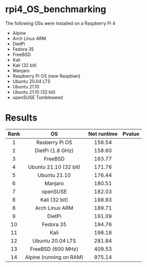 # rpi4_OS_benchmarking
The following OSs were installed on a Raspberry Pi 4
* Alpine
* Arch Linux ARM
* DietPi
* Fedora 35
* FreeBSD
* Kali
* Kali (32 bit)
* Manjaro
* Raspberry Pi OS (new Raspbian)
* Ubuntu 20.04 LTS
* Ubuntu 21.10
* Ubuntu 21.10 (32 bit)
* openSUSE Tumbleweed

# Results
Rank | OS | Net runtime | Pvalue
|:---:|:---:|:---:|:---:|
1 | Rasberry Pi OS | 156.54
2 | DietPi (1.8 GHz) | 158.60
3 | FreeBSD | 163.77
4 | Ubuntu 21.10 (32 bit) | 171.76
5 | Ubuntu 21.10 | 176.44
6 | Manjaro | 180.51
7 | openSUSE | 182.03
8 | Kali (32 bit) | 188.93
8 | Arch Linux ARM | 189.71
9 | DietPi | 191.09
10 | Fedora 35 | 194.76
11 | Kali | 198.18
12 | Ubuntu 20.04 LTS | 281.84
13 | FreeBSD (600 MHz) | 409.53
14 | Alpine (running on RAM) | 975.14
